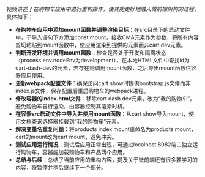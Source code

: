 


视频讲述了*在购物车应用中进行重构操作，使其能更好地融入微前端架构的过程*，具体如下：

- **在购物车应用中添加mount函数并调整渲染目标**：在src目录下的启动文件中，于导入语句下方添加const mount，接收CMA元素作为参数，将所有内容剪切粘贴到mount函数中，使应用渲染到提供的元素而非cart dev元素。
- **判断开发环境并调用mount函数**：检查是否处于开发和隔离状态（process.env.nodeEnv为development），在本地HTML文件中查找id为cart-dash-dev的元素，若存在则调用mount函数，之后导出mount函数供容器应用使用。
- **更新webpack配置文件**：确保访问cart show时提供bootstrap.js文件而非index.js文件，保存配置后重启购物车的webpack进程。
- **修改容器的index.html文件**：移除cart dash dev元素，改为“我的购物车”，避免购物车自行渲染，由容器控制其渲染时机。
- **在容器src启动文件中导入并使用mount函数**：从cart show导入mount，使用文档查询选择器挂载到“我的购物车”元素。
- **解决变量名重复问题**：将products index mount重命名为products mount，cart的mount改为cart mount，避免冲突。
- **测试应用运行情况**：测试后应用正常出现，可通过localhost:8082端口独立运行购物车，容器能加载购物车和产品两个应用。
- **总结与后续**：总结了当前应用的重构内容，提及关于微前端还有很多要学习的内容，将暂停并稍后继续下一个部分。